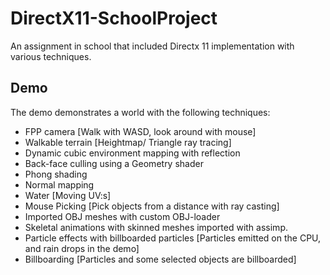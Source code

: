 # DirectX11-SchoolProject
An assignment in school that included Directx 11 implementation with various techniques.

## Demo 
The demo demonstrates a world with the following techniques:
- FPP camera [Walk with WASD, look around with mouse]
- Walkable terrain [Heightmap/ Triangle ray tracing]
- Dynamic cubic environment mapping with reflection
- Back-face culling using a Geometry shader
- Phong shading
- Normal mapping
- Water [Moving UV:s]
- Mouse Picking [Pick objects from a distance with ray casting]
- Imported OBJ meshes with custom OBJ-loader
- Skeletal animations with skinned meshes imported with assimp. 
- Particle effects with billboarded particles [Particles emitted on the CPU, and rain drops in the demo]
- Billboarding [Particles and some selected objects are billboarded]
